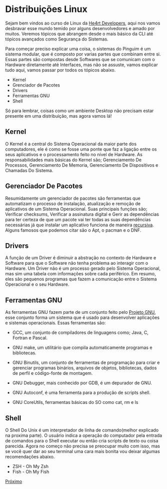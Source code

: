 # Distribuições Linux

Sejam bem vindos ao curso de Linux da [He4rt Developers](discord.io/He4rt), aqui nos vamos desbravar esse mundo temido por alguns desenvolvedores e amado por muitos. Veremos tópicos que abrangem desde o mais básico da CLI até tópicos avançados como Segurança do Sistemas.

Para começar preciso explicar uma coisa, o sistemas do Pinguim é um sistema modular, que é composto por varias partes que combinam entre si. Essas partes são compostas desde Softwares que se comunicam com o Hardware diretamente até Interfaces, mas não se assuste, vamos explicar tudo aqui, vamos passar por todos os tópicos abaixo.

* Kernel
* Grenciador de Pacotes
* Drivers
* Ferramentas GNU
* Shell

Só para lembrar, coisas como um ambiente Desktop não precisam estar presente em uma distribuição, mas agora vamos lá!

## Kernel

O Kernel é a central do Sistema Operacional da maior parte dos computadores, ele é como se fosse uma ponte que faz a ligação entre os seus aplicativos e o processamento feito no nível de Hardware. As responsabilidades mais básicas do Kernel são; Gerenciamento De Processos, Gerenciamento De Memoria, Gerenciamento De Dispositivos e Chamadas Do Sistema.

## Gerenciador De Pacotes

Resumidamente um gerenciador de pacotes são ferramentas que automatizam o processo de instalação, atualização e remoção de aplicativos de um Sistema Operacional. Suas principais funções são; Verificar checksums, Verificar a assinatura digital e Gerir as dependências para ter certeza de que um pacote vai ter todas as suas dependências necessárias já que instalar um aplicativo funciona de maneira [recursiva](https://pt.wikipedia.org/wiki/Recursividade_(ci%C3%AAncia_da_computa%C3%A7%C3%A3o)). Alguns famosos que podemos citar são o Apt, o pacman e o DNF.

## Drivers

A função de um Driver é diminuir a abstração no contexto de Hardware e Software para que o Software não tenha problema ao interagir com o Hardware. Um Driver não é um processo gerado pelo Sistema Operacional, mas sim uma tabela com informações sobre cada periférico. Em resumo, eles são pequenos programas que fazem a comunicação entre o Sistema Operacional e o seu Hardware.

## Ferramentas GNU

As ferramentas GNU fazem parte de um conjunto feito pelo [Projeto GNU](https://pt.wikipedia.org/wiki/GNU), esse conjunto forma um sistema que é usado para desenvolver aplicações e sistemas operacionais. Essas ferramentas são:

* GCC, um conjunto de compiladores de linguagens como; Java, C, Fortran e Pascal.

* GNU make, um utilitário que compila automaticamente programas e bibliotecas. 

* GNU Binutils, um conjunto de ferramentas de programação para criar e gerenciar programas binários, arquivos de objetos, bibliotecas, dados de perfil e código-fonte de montagem.

* GNU Debugger, mais conhecido por GDB, é um depurador de GNU.

* GNU Autoconf, é uma ferramenta para a produção de scripts shell.

* GNU CoreUtils, ferramentas básicas do SO como cat, rm e ls

## Shell 

O Shell Do Unix é um interpretador de linha de comando(melhor explicado na proxima parte). O usuário indica a operação do computador pela entrada de comandos para o Shell executar ou então cria scripts de texto ou coisa parecida. Agora no começo não precisa se preocupar muito com isso, mas se você quer dar ao seu terminal uma cara mais bonita vou deixar algumas recomendações abaixo.

* ZSH - Oh My Zsh
* Fish - Oh My Fish

[Próximo](./2-Aplicativos.md)
